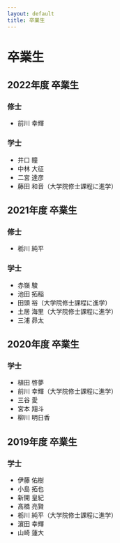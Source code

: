 ```yaml
---
layout: default
title: 卒業生
---
```

# 卒業生

## 2022年度 卒業生
### 修士
- 前川 幸輝

### 学士
- 井口 瞳
- 中林 大征
- 二宮 達彦
- 藤田 和音（大学院修士課程に進学）

## 2021年度 卒業生
### 修士
- 栃川 純平

### 学士
- 赤嶺 駿
- 池田 拓稲
- 田頭 裕（大学院修士課程に進学）
- 土居 海里（大学院修士課程に進学）
- 三浦 昴太

## 2020年度 卒業生
### 学士
- 植田 啓夢
- 前川 幸輝（大学院修士課程に進学）
- 三谷 愛
- 宮本 翔斗
- 柳川 明日香

## 2019年度 卒業生
### 学士
- 伊藤 佑樹
- 小島 拓也
- 新開 皇紀
- 髙橋 亮賢
- 栃川 純平（大学院修士課程に進学）
- 濵田 幸輝
- 山崎 蓮大
